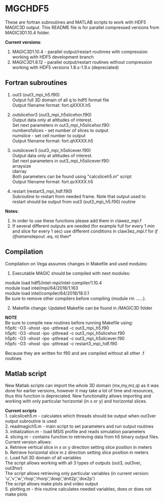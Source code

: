 # MGCHDF5

These are fortran subroutines and MATLAB scripts to work with HDF5 MAGIC3D output. This README file is for parallel compressed versions from MAGIC3D1.10.4 folder.

<b>Current versions</b>:
1. MAGIC3D1.10.4 - parallel output/restart routinres with compression working with HDF5 development branch<br>
2. MAGIC3D1.8.12 - parallel output/restart routines without compression working with HDF5 versions 1.8.x-1.9.x (depreciated)<p></p>

## Fortran subroutines<br>

1. out3 (out3_mpi_h5.f90)<br>
Output full 3D domain of all q to hdf5 format file<br>
Output filename format: fort.qXXXX.h5<br>
<p>
  
2. outslicehor3 (out3_mpi_h5slicehor.f90)<br>
Output data only at altitudes of interest.<br>
Set next parameters in out3_mpi_h5slicehor.f90:<br>
numberofslices - set number of slices to output<br>
numslice - set cell number to output<br>
Output filename format: fort.qhXXXX.h5<br>
<p>
  
3. outslicever3 (out3_mpi_h5slicever.f90)<br>
Output data only at altitudes of interest.<br>
Set next parameters in out3_mpi_h5slicever.f90:<br>
arraysize<br>
idarray<br>
Both parameters can be found using "calcsliceh5.m" script<br>
Output filename format: fort.qvXXXX.h5<br>
<p>
  
4. restart (restart3_mpi_hdf.f90)<br>
Subroutine to restart from needed frame. Note that output used to restart should be output from out3 (out3_mpi_h5.f90) routine
<p>

<b>Notes</b>:<br>
1. In order to use these functions please add them in clawez_mpi.f<br>
2. If several different outputs are needed (for example full for every 1 min and slice for every 1 sec) use different conditions in claw3ez_mpi.f for *if (iframe*nstepout .eq. n) then*

<p>
  
## Compilation
Compilation on Vega assumes changes in Makefile and used modules:<br>
1. Executable MAGIC should be compiled with next modules:
<p>
module load hdf5/intel-mpi/intel-compiler/1.10.4<br>
module load intel/mpi/64/2018/1.163<br>
module load intel/compiler/64/2018/18.0.1<br>
Be sure to remove other compilers before compiling (module rm ......).
<p>
  
2. Makefile change:
Updated Makefile can be found in /MAGIC3D folder

<b>NOTE</b><br>
Be sure to compile new routines before running Makefile using:<br>
h5pfc -O3 -xhost -ipo -pthread -c out3_mpi_h5.f90<br>
h5pfc -O3 -xhost -ipo -pthread -c out3_mpi_h5slicehor.f90<br>
h5pfc -O3 -xhost -ipo -pthread -c out3_mpi_h5slicever.f90<br>
h5pfc -O3 -xhost -ipo -pthread -c restart3_mpi_hdf.f90<br>

Because they are written for f90 and are compiled without all other .f routines

## Matlab script<br>
New Matlab scripts can import the whole 3D domain (mx,my,mz,q) as it was done for earlier versions, however it may take a lot of time and resources, thus this function is depreciated. New functionality allows importing and working with only particular horizontal (in x or y) and horizontal slices.
<p>
  <b>Current scripts </b><br>
  1. calcsliceh5.m - calculates which threads should be output when out3ver output subroutine is used<br>
  2. readmagich5.m - main script to set parameters and run output routines<br>
  3. initialization.m - load MSIS profile and reads simulation parameters<br>
  4. slicing.m - contains function to retrieving data from h5 binary output files. Current version allows:<br>
    a. Retrieve vertical slice in x or y direction setting slice position in meters<br>
    b. Retrieve horizontal slice in z direction setting slice position in meters<br>
    c. Load full 3D domain of all variables<br>
  The script allows working with all 3 types of outputs (out3, out3ver, out3hor)<br>
  The script allows retrieving only particular variables (in current version: 'u','v','w','rhop','rhorp','doxp','dnit2p','dox2p')<br>
  The script allows make plots and video output<br>
  5. plotting.m - this routine calculates needed variables, does or does not make plots
